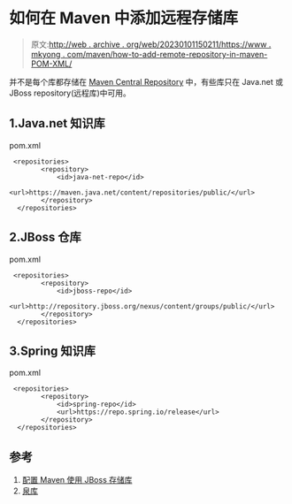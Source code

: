 # 如何在 Maven 中添加远程存储库

> 原文:[http://web . archive . org/web/20230101150211/https://www . mkyong . com/maven/how-to-add-remote-repository-in-maven-POM-XML/](http://web.archive.org/web/20230101150211/https://www.mkyong.com/maven/how-to-add-remote-repository-in-maven-pom-xml/)

并不是每个库都存储在 [Maven Central Repository](http://web.archive.org/web/20220906133656/https://www.mkyong.com/maven/where-is-maven-central-repository/) 中，有些库只在 Java.net 或 JBoss repository(远程库)中可用。

## 1.Java.net 知识库

pom.xml

```
 <repositories>
        <repository>
            <id>java-net-repo</id>
            <url>https://maven.java.net/content/repositories/public/</url>
        </repository>     
  </repositories> 
```

## 2.JBoss 仓库

pom.xml

```
 <repositories>
        <repository>
            <id>jboss-repo</id>
            <url>http://repository.jboss.org/nexus/content/groups/public/</url>
        </repository>
  </repositories> 
```

## 3.Spring 知识库

pom.xml

```
 <repositories>
        <repository>
            <id>spring-repo</id>
            <url>https://repo.spring.io/release</url>
        </repository>
  </repositories> 
```

## 参考

1.  [配置 Maven 使用 JBoss 存储库](http://web.archive.org/web/20220906133656/https://developer.jboss.org/wiki/MavenGettingStarted-Developers)
2.  [泉库](http://web.archive.org/web/20220906133656/https://docs.spring.io/spring-android/docs/2.0.0.M3/reference/html/maven.html)

<input type="hidden" id="mkyong-current-postId" value="2261">